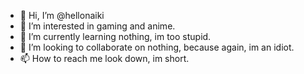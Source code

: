 - 👋 Hi, I’m @hellonaiki
- 👀 I’m interested in gaming and anime.
- 🌱 I’m currently learning nothing, im too stupid.
- 💞️ I’m looking to collaborate on nothing, because again, im an idiot.
- 📫 How to reach me look down, im short.

<!---
hellonaiki/hellonaiki is a ✨ special ✨ repository because its `README.md` (this file) appears on your GitHub profile.
You can click the Preview link to take a look at your changes.
--->
